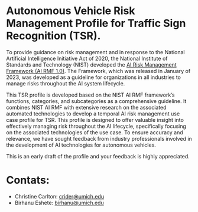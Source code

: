 # Autonomous Vehicle Risk Management Profile for Traffic Sign Recognition (TSR). 

To provide guidance on risk management and in response to the National Artificial Intelligence Initiative Act of 2020, the National Institute of Standards and Technology (NIST) developed the [AI Risk Management Framework (AI RMF 1.0)](https://nvlpubs.nist.gov/nistpubs/ai/NIST.AI.100-1.pdf). The Framework, which was released in January of 2023, was developed as a guideline for organizations in all industries to manage risks throughout the AI system lifecycle. 

This TSR profile is developed based on the NIST AI RMF framework’s functions, categories, and subcategories as a comprehensive guideline. It combines NIST AI RMF with extensive research on the associated automated technologies to develop a temporal AI risk management use case profile for TSR. This profile is designed to offer valuable insight into effectively managing risk throughout the AI lifecycle, specifically focusing on the associated technologies of the use case. To ensure accuracy and relevance, we have sought feedback from industry professionals involved in the development of AI technologies for autonomous vehicles. 

This is an early draft of the profile and your feedback is highly appreciated.

# Contats:

 - Christine Carlton: crider@umich.edu
 - Birhanu Eshete: birhanu@umich.edu
 

